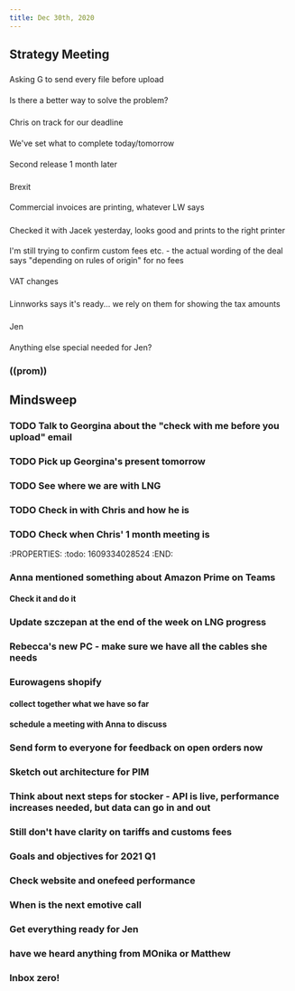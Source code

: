 ```yaml
---
title: Dec 30th, 2020
---
```


## Strategy Meeting
###
Asking G to send every file before upload
####
Is  there a better way to solve the problem?
###
Chris on track for our deadline
####
We've set what to complete today/tomorrow
####
Second release 1 month later
###
Brexit
####
Commercial invoices are printing, whatever LW says
#####
Checked it with Jacek yesterday, looks good and prints to the right printer
####
I'm still trying to confirm custom fees etc. - the actual wording of the deal says "depending on rules of origin" for no fees
####
VAT changes
#####
Linnworks says it's ready... we rely on them for showing the tax amounts
###
Jen
####
Anything else special needed for Jen?
### ((prom))
## Mindsweep
### TODO Talk to Georgina about the "check with me before you upload" email
### TODO Pick up Georgina's present tomorrow
### TODO See where we are with LNG
### TODO Check in with Chris and how he is
### TODO Check when Chris' 1 month meeting is
:PROPERTIES:
:todo: 1609334028524
:END:
### Anna mentioned something about Amazon Prime on Teams
#### Check it and do it
### Update szczepan at the end of the week on LNG progress
### Rebecca's new PC - make sure we have all the cables she needs
### Eurowagens shopify
#### collect together what we have so far
#### schedule a meeting with Anna to discuss
### Send form to everyone for feedback on open orders now
### Sketch out architecture for PIM
### Think about next steps for stocker - API is live, performance increases needed, but data can go in and out
### Still don't have clarity on tariffs and customs fees
### Goals and objectives for 2021 Q1
### Check website and onefeed performance
### When is the next emotive call
### Get everything ready for Jen
### have we heard anything from MOnika or Matthew
### Inbox zero!

